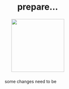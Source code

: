 # <div align="center">prepare...</div>
###

<div align="center">
  <img height="175" src="https://cdn.discordapp.com/attachments/1021974677171736646/1134165994621894736/22222222_t_side_view_abstractly_depiction_by_januz_miralles_mes_67c25bea-091d-4edb-9441-9287b79ba48f.png">

###
  
some changes need to be `‎  ‎ ‎‎ ‎ ‎ `


`‎ ‎ ‎ ‎ ‎ ‎ ‎ ‎ ‎ ‎ ‎ ‎ ‎ ` `        ` `‎‎ ‎ ‎ ‎ ‎ ‎ `
`‎ ‎ ‎ ‎ ‎ ‎ ‎ ‎ ` `‎   ‎  ‎` `‎  ‎ ‎ ‎     ‎ ‎ `
</div>
